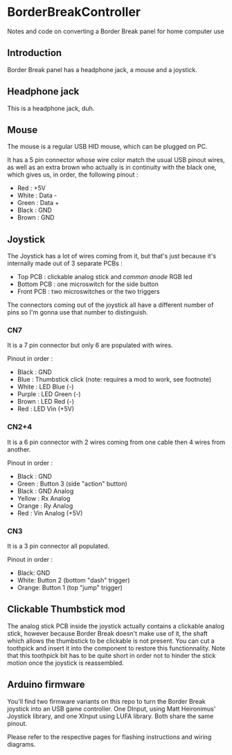 # BorderBreakController

Notes and code on converting a Border Break panel for home computer use

## Introduction

Border Break panel has a headphone jack, a mouse and a joystick.

## Headphone jack

This is a headphone jack, duh.

## Mouse

The mouse is a regular USB HID mouse, which can be plugged on PC.

It has a 5 pin connector whose wire color match the usual USB pinout wires, as well as an extra brown who actually is in continuity with the black one, which gives us, in order, the following pinout :

- Red : +5V
- White : Data -
- Green : Data +
- Black : GND
- Brown : GND

## Joystick

The Joystick has a lot of wires coming from it, but that's just because it's internally made out of 3 separate PCBs :

- Top PCB : clickable analog stick and *common anode* RGB led
- Bottom PCB : one microswitch for the side button
- Front PCB : two microswitches or the two triggers

The connectors coming out of the joystick all have a different number of pins so I'm gonna use that number to distinguish.

### CN7

It is a 7 pin connector but only 6 are populated with wires.

Pinout in order :
- Black : GND
- Blue : Thumbstick click (note: requires a mod to work, see footnote)
- White : LED Blue (-)
- Purple : LED Green (-)
- Brown : LED Red (-)
- Red : LED Vin (+5V)

### CN2+4

It is a 6 pin connector with 2 wires coming from one cable then 4 wires from another.

Pinout in order :
- Black : GND
- Green : Button 3 (side "action" button)
- Black : GND Analog 
- Yellow : Rx Analog 
- Orange : Ry Analog 
- Red : Vin Analog (+5V)

### CN3

It is a 3 pin connector all populated.

Pinout in order :
- Black: GND
- White: Button 2 (bottom "dash" trigger)
- Orange: Button 1 (top "jump" trigger)

## Clickable Thumbstick mod

The analog stick PCB inside the joystick actually contains a clickable analog stick, however because Border Break doesn't make use of it, the shaft which allows the thumbstick to be clickable is not present. You can cut a toothpick and insert it into the component to restore this functionnality. Note that this toothpick bit has to be quite short in order not to hinder the stick motion once the joystick is reassembled.

## Arduino firmware

You'll find two firmware variants on this repo to turn the Border Break joystick into an USB game controller. One DInput, using Matt Heironimus' Joystick library, and one XInput using LUFA library. Both share the same pinout.

Please refer to the respective pages for flashing instructions and wiring diagrams.
